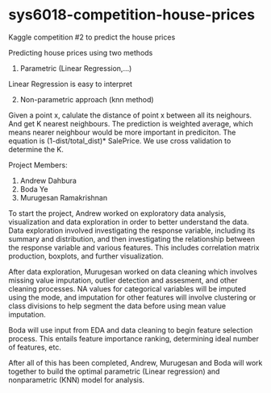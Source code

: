 # sys6018-competition-house-prices
Kaggle competition #2 to predict the house prices

Predicting house prices using two methods

1) Parametric (Linear Regression,...)

Linear Regression is easy to interpret

2) Non-parametric approach (knn method)

Given a point x, calulate the distance of point x between all its neighours. And get K nearest neighbours. The prediction is weighted average, which means nearer neighbour would be more important in prediciton. The equation is (1-dist/total_dist)* SalePrice. We use cross validation to determine the K.

Project Members:
1) Andrew Dahbura
2) Boda Ye
3) Murugesan Ramakrishnan

To start the project, Andrew worked on exploratory data analysis, visualization and data exploration
in order to better understand the data. Data exploration involved investigating the response variable,
including its summary and distribution, and then investigating the relationship between the response
variable and various features. This includes correlation matrix production, boxplots, and further visualization.

After data exploration, Murugesan worked on data cleaning which involves missing value imputation, 
outlier detection and assesment, and other cleaning processes. NA values for categorical variables will
be imputed using the mode, and imputation for other features will involve clustering or class divisions to 
help segment the data before using mean value imputation.

Boda will use input from EDA and data cleaning to begin feature selection process. This entails feature 
importance ranking, determining ideal number of features, etc.

After all of this has been completed, Andrew, Murugesan and Boda will work together to build the optimal
parametric (Linear regression) and nonparametric (KNN) model for analysis.
